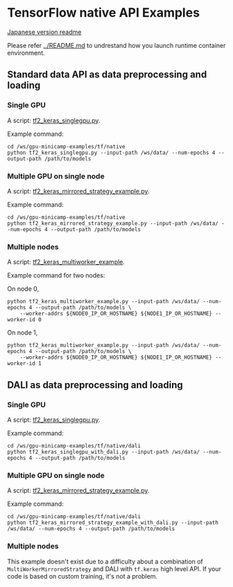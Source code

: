 # TensorFlow native API Examples

[Japanese version readme](./README_ja.md)

Please refer [../README.md](../README.md) to undrestand how you launch runtime container environment.

## Standard data API as data preprocessing and loading

### Single GPU

A script: [tf2_keras_singlegpu.py](tf2_keras_singlegpu.py).

Example command:

```
cd /ws/gpu-minicamp-examples/tf/native
python tf2_keras_singlegpu.py --input-path /ws/data/ --num-epochs 4 --output-path /path/to/models
```

### Multiple GPU on single node

A script: [tf2_keras_mirrored_strategy_example.py](tf2_keras_mirrored_strategy_example.py).

Example command:

```
cd /ws/gpu-minicamp-examples/tf/native
python tf2_keras_mirrored_strategy_example.py --input-path /ws/data/ --num-epochs 4 --output-path /path/to/models
```

### Multiple nodes

A script: [tf2_keras_multiworker_example](tf2_keras_multiworker_example).

Example command for two nodes:

On node 0,

```
python tf2_keras_multiworker_example.py --input-path /ws/data/ --num-epochs 4 --output-path /path/to/models \
    --worker-addrs ${NODE0_IP_OR_HOSTNAME} ${NODE1_IP_OR_HOSTNAME} --worker-id 0
```

On node 1,

```
python tf2_keras_multiworker_example.py --input-path /ws/data/ --num-epochs 4 --output-path /path/to/models \
    --worker-addrs ${NODE0_IP_OR_HOSTNAME} ${NODE1_IP_OR_HOSTNAME} --worker-id 1
```

## DALI as data preprocessing and loading

### Single GPU

A script: [tf2_keras_singlegpu.py](dali/tf2_keras_singlegpu_with_dali.py).

Example command:

```
cd /ws/gpu-minicamp-examples/tf/native/dali
python tf2_keras_singlegpu_with_dali.py --input-path /ws/data/ --num-epochs 4 --output-path /path/to/models
```

### Multiple GPU on single node

A script: [tf2_keras_mirrored_strategy_example.py](dali/tf2_keras_mirrored_strategy_example_with_dali.py).

Example command:

```
cd /ws/gpu-minicamp-examples/tf/native/dali
python tf2_keras_mirrored_strategy_example_with_dali.py --input-path /ws/data/ --num-epochs 4 --output-path /path/to/models
```

### Multiple nodes

This example doesn't exist due to a difficulty about a combination of `MultiWorkerMirroredStrategy` and DALI with `tf.keras` high level API.
If your code is based on custom training, it's not a problem.
